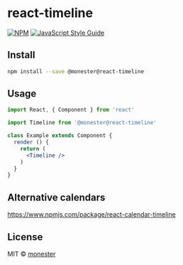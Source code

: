 # react-timeline

>

[![NPM](https://img.shields.io/npm/v/@monester/react-timeline.svg)](https://www.npmjs.com/package/@monester/react-timeline) [![JavaScript Style Guide](https://img.shields.io/badge/code_style-standard-brightgreen.svg)](https://standardjs.com)

## Install

```bash
npm install --save @monester@react-timeline
```

## Usage

```jsx
import React, { Component } from 'react'

import Timeline from '@monester@react-timeline'

class Example extends Component {
  render () {
    return (
      <Timeline />
    )
  }
}
```

## Alternative calendars

https://www.npmjs.com/package/react-calendar-timeline


## License

MIT © [monester](https://github.com/monester)
